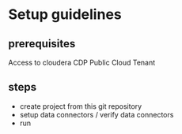 # Setup guidelines

## prerequisites

Access to cloudera CDP Public Cloud Tenant


## steps

- create project from this git repository
- setup data connectors / verify data connectors
- run 

  
